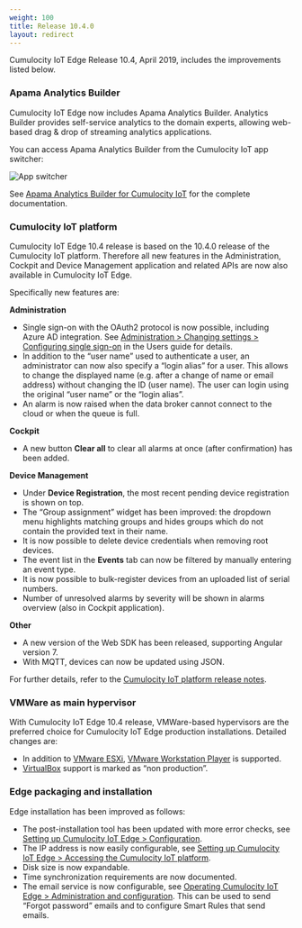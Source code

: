 ```yaml
---
weight: 100
title: Release 10.4.0
layout: redirect
---
```


Cumulocity IoT Edge Release 10.4, April 2019, includes the improvements listed below.

### Apama Analytics Builder

Cumulocity IoT Edge now includes Apama Analytics Builder.
Analytics Builder provides self-service analytics to the domain experts, allowing web-based drag & drop of streaming analytics applications. 

You can access Apama Analytics Builder from the Cumulocity IoT app switcher:

![App switcher](/images/edge/app-switcher-analytics-builder.png)

See [Apama Analytics Builder for Cumulocity IoT](https://documentation.softwareag.com/onlinehelp/Rohan/Apama/v10-3-1/pas10-3-1/apama-pas-webhelp/index.html) for the complete documentation.

### Cumulocity IoT platform

Cumulocity IoT Edge 10.4 release is based on the 10.4.0 release of the Cumulocity IoT platform. Therefore all new features in the Administration, Cockpit and Device Management application and related APIs are now also available in Cumulocity IoT Edge. 

Specifically new features are: 

**Administration**

* Single sign-on with the OAuth2 protocol is now possible, including Azure AD integration. See [Administration > Changing settings > Configuring single sign-on](/users-guide/administration#single-sign-on) in the Users guide for details. 
* In addition to the “user name” used to authenticate a user, an administrator can now also specify a “login alias” for a user. This allows to change the displayed name (e.g. after a change of name or email address) without changing the ID (user name). The user can login using the original “user name” or the “login alias”. 
* An alarm is now raised when the data broker cannot connect to the cloud or when the queue is full.

**Cockpit**

* A new button **Clear all** to clear all alarms at once (after confirmation) has been added.

**Device Management**

*  Under **Device Registration**, the most recent pending device registration is shown on top.
* The “Group assignment” widget has been improved: the dropdown menu highlights matching groups and hides groups which do not contain the provided text in their name.
* It is now possible to delete device credentials when removing root devices.
* The event list in the **Events** tab can now be filtered by manually entering an event type.
* It is now possible to bulk-register devices from an uploaded list of serial numbers.
* Number of unresolved alarms by severity will be shown in alarms overview (also in Cockpit application).

**Other**

* A new version of the Web SDK has been released, supporting Angular version 7.
* With MQTT, devices can now be updated using JSON.

For further details, refer to the [Cumulocity IoT platform release notes](/release-notes).


### VMWare as main hypervisor

With Cumulocity IoT Edge 10.4 release, VMWare-based hypervisors are the preferred choice for Cumulocity IoT Edge production installations. Detailed changes are:

* In addition to [VMware ESXi](/edge/installation/setting-up-exsi), [VMware Workstation Player](/edge/installation/setting-up-vmware) is supported.
* [VirtualBox](/edge/installation/setting-up-virtual-box) support is marked as “non production”.


### Edge packaging and installation

Edge installation has been improved as follows:

* The post-installation tool has been updated with more error checks, see [Setting up Cumulocity IoT Edge > Configuration](/edge/installation/configuration).
* The IP address is now easily configurable, see [Setting up Cumulocity IoT Edge > Accessing the Cumulocity IoT platform](/edge/installation/accessing-cumulocity). 
* Disk size is now expandable.
* Time synchronization requirements are now documented.
* The email service is now configurable, see [Operating Cumulocity IoT Edge > Administration and configuration](/edge/operation/administration-configuration). This can be used to send “Forgot password” emails and to configure Smart Rules that send emails.
